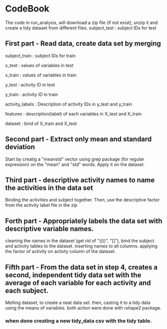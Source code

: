 # CodeBook

The code in run_analysis, will download a zip file (if not exist), unzip it and create a tidy dataset from different files. 
subject_test : subject IDs for test

## First part - Read data, create data set by merging

subject_train : subject IDs for train

x_test : values of variables in test

x_train : values of variables in train

y_test : activity ID in test

y_train : activity ID in train

activity_labels : Description of activity IDs in y_test and y_train

features : description(label) of each variables in X_test and X_train

dataset : bind of X_train and X_test

## Second part - Extract only mean and standard deviation 

Start by creatig a "meanstd" vector using grep package (for regular expression) on the "mean" and "std" words.
Apply it on the dataset. 

## Third part - descriptive activity names to name the activities in the data set

Binding the activities and subject together. Then, use the descriptive factor from the activity label file in the zip 

## Forth part - Appropriately labels the data set with descriptive variable names.

cleaning the names in the dataset (get rid of "(())", "[]"), bind the subject and activity tables to the dataset. 
inserting names to all columns. applying the factor of activity on activty column of the dataset. 

## Fifth part - From the data set in step 4, creates a second, independent tidy data set with the average of each variable for each activity and each subject.

Melting dataset, to create a neat data set. then, casting it to a tidy data using the means of variables. both action were done with rshape2 package. 


### when done creating a new tidy_data csv with the tidy table.
